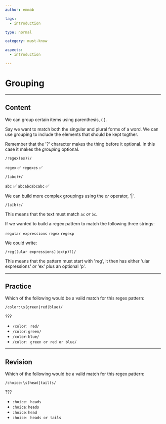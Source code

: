 ```yaml
---
author: emmab

tags:
  - introduction

type: normal

category: must-know

aspects:
  - introduction

---
```


# Grouping

---
## Content

We can group certain items using parenthesis, ( ). 

Say we want to match both the singular and plural forms of a word. We can use grouping to include the elements that should be kept togther. 

Remember that the '?' character makes the thing before it optional. In this case it makes the *grouping* optional.

```
/regex(es)?/
```

`regex` ✅
`regexes` ✅

```
/(abc)+/
```

`abc` ✅
`abcabcabcabc` ✅

We can build more complex groupings using the *or* operator, '|'.

```
/(a|b)c/
```

This means that the text must match `ac` *or* `bc`.

If we wanted to build a regex pattern to match the following three strings:

`regular expressions`
`regex`
`regexp`

We could write:

```
/reg((ular expressions)|ex(p)?)/
```

This means that the pattern must start with 'reg', it then has either 'ular expressions' *or* 'ex' plus an optional 'p'.

---
## Practice

Which of the following would be a valid match for this regex pattern:
 
```
/color:\s(green|red|blue)/
```

???

* `/color: red/`
* `/color:green/`
* `/color:blue/`
* `/color: green or red or blue/`

---
## Revision

Which of the following would be a valid match for this regex pattern:
 
```
/choice:\s(head|tail)s/
```

???

* `choice: heads`
* `choice:heads`
* `choice:head`
* `choice: heads or tails`
